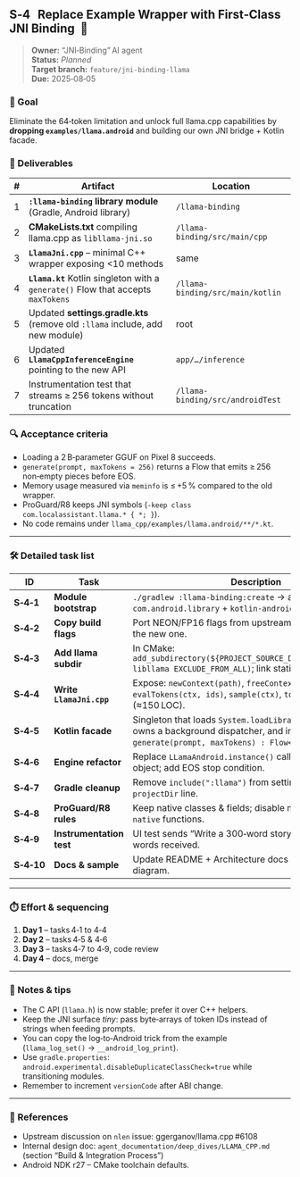 ## S‑4   Replace Example Wrapper with First‑Class JNI Binding  🚧

> **Owner:** “JNI‑Binding” AI agent  
> **Status:** _Planned_  
> **Target branch:** `feature/jni-binding-llama`  
> **Due:** 2025‑08‑05

### 🎯 Goal  
Eliminate the 64‑token limitation and unlock full llama.cpp capabilities by **dropping `examples/llama.android`** and building our own JNI bridge + Kotlin facade.

### 🔨 Deliverables  
| # | Artifact | Location |
|---|----------|----------|
| 1 | **`:llama-binding` library module** (Gradle, Android library) | `/llama-binding` |
| 2 | **CMakeLists.txt** compiling llama.cpp as `libllama-jni.so` | `/llama-binding/src/main/cpp` |
| 3 | **`LlamaJni.cpp`** – minimal C++ wrapper exposing \<10 methods | same |
| 4 | **`Llama.kt`** Kotlin singleton with a `generate()` Flow that accepts `maxTokens` | `/llama-binding/src/main/kotlin` |
| 5 | Updated **settings.gradle.kts** (remove old `:llama` include, add new module) | root |
| 6 | Updated **`LlamaCppInferenceEngine`** pointing to the new API | `app/…/inference` |
| 7 | Instrumentation test that streams ≥ 256 tokens without truncation | `/llama-binding/src/androidTest` |

### 🔍 Acceptance criteria  
- Loading a 2 B‑parameter GGUF on Pixel 8 succeeds.  
- `generate(prompt, maxTokens = 256)` returns a Flow that emits ≥ 256 non‑empty pieces before EOS.  
- Memory usage measured via `meminfo` is ≤ +5 % compared to the old wrapper.  
- ProGuard/R8 keeps JNI symbols (`-keep class com.localassistant.llama.* { *; }`).  
- No code remains under `llama_cpp/examples/llama.android/**/*.kt`.

---

### 🛠️ Detailed task list  

| ID | Task | Description |
|----|------|-------------|
| **S‑4‑1** | **Module bootstrap** | `./gradlew :llama-binding:create` → apply `com.android.library` + `kotlin-android`. |
| **S‑4‑2** | **Copy build flags** | Port NEON/FP16 flags from upstream `CMakeLists.txt` to the new one. |
| **S‑4‑3** | **Add llama subdir** | In CMake: `add_subdirectory(${PROJECT_SOURCE_DIR}/../../llama_cpp libllama EXCLUDE_FROM_ALL)`; link static lib. |
| **S‑4‑4** | **Write `LlamaJni.cpp`** | Expose: `newContext(path)`, `freeContext(ctx)`, `evalTokens(ctx, ids)`, `sample(ctx)`, `tokenEOS(ctx)` (≈150 LOC). |
| **S‑4‑5** | **Kotlin facade** | Singleton that loads `System.loadLibrary("llama-jni")`, owns a background dispatcher, and implements `generate(prompt, maxTokens) : Flow<String>`. |
| **S‑4‑6** | **Engine refactor** | Replace `LLamaAndroid.instance()` calls with the new `Llama` object; add EOS stop condition. |
| **S‑4‑7** | **Gradle cleanup** | Remove `include(":llama")` from settings; delete obsolete `projectDir` line. |
| **S‑4‑8** | **ProGuard/R8 rules** | Keep native classes & fields; disable method inlining for `native` functions. |
| **S‑4‑9** | **Instrumentation test** | UI test sends “Write a 300‑word story” and asserts ≥ 300 words received. |
| **S‑4‑10** | **Docs & sample** | Update README + Architecture docs with new binding diagram. |

---

### ⏱️ Effort & sequencing  

1. **Day 1** – tasks 4‑1 to 4‑4  
2. **Day 2** – tasks 4‑5 & 4‑6  
3. **Day 3** – tasks 4‑7 to 4‑9, code review  
4. **Day 4** – docs, merge

---

### 📓 Notes & tips  

* The C API (`llama.h`) is now stable; prefer it over C++ helpers.  
* Keep the JNI surface *tiny*: pass byte‑arrays of token IDs instead of strings when feeding prompts.  
* You can copy the log‑to‑Android trick from the example (`llama_log_set()` → `__android_log_print`).  
* Use `gradle.properties`: `android.experimental.disableDuplicateClassCheck=true` while transitioning modules.  
* Remember to increment `versionCode` after ABI change.

---

### 🔗 References  

* Upstream discussion on `nlen` issue: ggerganov/llama.cpp #6108  
* Internal design doc: `agent_documentation/deep_dives/LLAMA_CPP.md` (section “Build & Integration Process”)  
* Android NDK r27 – CMake toolchain defaults.
